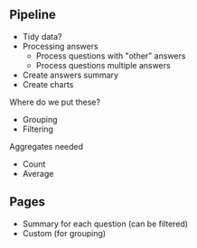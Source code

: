 ## Pipeline

- Tidy data?
- Processing answers
  - Process questions with "other" answers
  - Process questions multiple answers
- Create answers summary
- Create charts

Where do we put these?

- Grouping
- Filtering

Aggregates needed

- Count
- Average

## Pages

- Summary for each question (can be filtered)
- Custom (for grouping)
